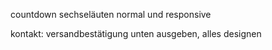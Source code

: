 countdown sechseläuten normal und responsive

kontakt: versandbestätigung unten ausgeben, alles designen